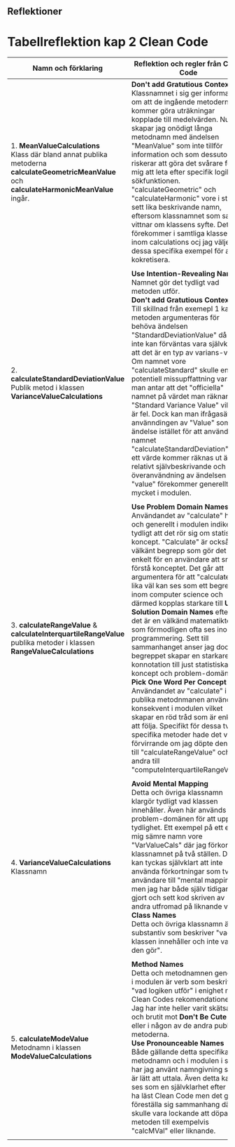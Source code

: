 ## Reflektioner

# Tabellreflektion kap 2 Clean Code

| Namn och förklaring                           | Reflektion och regler från Clean Code                                                                                                           |
|-----------------------------------------------|----------------------------------------------------------------------------------------------------------------------------------------------------|
| 1. **MeanValueCalculations**<br> Klass där bland annat publika metoderna **calculateGeometricMeanValue** och **calculateHarmonicMeanValue** ingår.                                            | **Don't add Gratutious Context**<br> Klassnamnet i sig ger information om att de ingående metoderna kommer göra uträkningar kopplade till medelvärden. Nu skapar jag onödigt långa metodnamn med ändelsen "MeanValue" som inte tillför information och som dessutom riskerar att göra det svårare för mig att leta efter specifik logik i sökfunktionen. "calculateGeometric" och "calculateHarmonic" vore i stort sett lika beskrivande namn, eftersom klassnamnet som sagt vittnar om klassens syfte. Detta förekommer i samtliga klasser inom calculations ocj jag väljer ut dessa specifika exempel för att kokretisera.                                                                                                                                                |
|                                               |                                                                                                                                                    |
| 2. **calculateStandardDeviationValue**<br> Publik metod i klassen **VarianceValueCalculations**                                            | **Use Intention-Revealing Names**<br> Namnet gör det tydligt vad metoden utför.<br> **Don't add Gratutious Context** <br> Till skillnad från exemepl 1 kan metoden argumenteras för behöva ändelsen "StandardDeviationValue" då det inte kan förväntas vara självklart att det är en typ av varians-värde. Om namnet vore "calculateStandard" skulle en potentiell missupffattning vara att man antar att det "officiella" namnet på värdet man räknar ut är "Standard Variance Value" vilket är fel. Dock kan man ifrågasätta använndingen av "Value" som ändelse istället för att använda namnet "calculateStandardDeviation". Att ett värde kommer räknas ut är relativt självbeskrivande och överanvändning av ändelsen "value" förekommer generellt för mycket i modulen.                                                                                                                                                   |
|                                               |                                                                                                                                                    |
| 3. **calculateRangeValue** & **calculateInterquartileRangeValue**<br> publika metoder i klassen **RangeValueCalculations**                                            | **Use Problem Domain Names**<br> Användandet av "calculate" här och generellt i modulen indikerar tydligt att det rör sig om statistiska koncept. "Calculate" är också ett välkänt begrepp som gör det enkelt för en användare att snabbt förstå konceptet. Det går att argumentera för att "calculate" lika väl kan ses som ett begrep inom computer science och därmed kopplas starkare till **Use Solution Domain Names** eftersom det är en välkänd matematikterm som förmodligen ofta ses inom programmering. Sett till sammanhanget anser jag dock att begreppet skapar en starkare konnotation till just statistiska koncept och problem-domänen.<br>**Pick One Word Per Concept**<br> Användandet av "calculate" i de publika metodnmanen används konsekvent i modulen vilket skapar en röd tråd som är enkel att följa. Specifikt för dessa två specifika metoder hade det varit förvirrande om jag döpte den ena till "calculateRangeValue" och den andra till "computeInterquartileRangeValue"                                                                                                                                                    |
|                                               |                                                                                                                                                    |
| 4. **VarianceValueCalculations**<br>Klassnamn                                            | **Avoid Mental Mapping** <br> Detta och övriga klassnamn klargör tydligt vad klassen innehåller. Även här används problem-domänen för att uppnå tydlighet. Ett exempel på ett enligt mig sämre namn vore "VarValueCals" där jag förkortat klassnamnet på två ställen. Det kan tyckas självklart att inte använda förkortningar som tvingar användare till "mental mapping" men jag har både själv tidigare gjort och sett kod skriven av andra utfromad på liknande vis.<br> **Class Names**<br> Detta och övriga klassnamn är substantiv som beskriver "vad klassen innehåller och inte vad den gör".                                                                                                                                                    |
|                                               |                                                                                                                                                    |
| 5. **calculateModeValue**<br> Metodnamn i klassen **ModeValueCalculations**                                           |**Method Names**<br> Detta och metodnamnen generellt i modulen är verb som beskriver "vad logiken utför" i enighet med Clean Codes rekomendationer. Jag har inte heller varit skätsamm och brutit mot **Don't Be Cute** här eller i någon av de andra publika metoderna.<br> **Use Pronounceable Names**<br>Både gällande detta specifika metodnamn och i modulen i stort har jag använt namngivning som är lätt att uttala. Även detta kan ses som en självklarhet efter att ha läst Clean Code men det går att föreställa sig sammanhang där det skulle vara lockande att döpa metoden till exempelvis "calcMVal" eller liknande.                                                                                                                                                     |
|                                               |                                                                                                                                                    |
